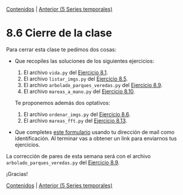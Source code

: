 [Contenidos](../Contenidos.md) \| [Anterior (5 Series temporales)](05_Series_Temporales.md)

# 8.6 Cierre de la clase

Para cerrar esta clase te pedimos dos cosas:
* Que recopiles las soluciones de los siguientes ejercicios:

  1. El archivo `vida.py` del [Ejercicio 8.1](../08_Fechas_Carpetas_y_Pandas/01_Fechas.md#ejercicio-81-segundos-vividos).
  2. El archivo  `listar_imgs.py` del [Ejercicio 8.5](../08_Fechas_Carpetas_y_Pandas/03_Ordenando_archivos.md#ejercicio-85-recorrer-el-árbol-de-archivos).
  3. El archivo  `arbolado_parques_veredas.py` del [Ejercicio 8.9](../08_Fechas_Carpetas_y_Pandas/04_Pandas.md#ejercicio-89-comparando-especies-en-parques-y-en-veredas).
  4. El archivo  `mareas_a_mano.py` del [Ejercicio 8.10](../08_Fechas_Carpetas_y_Pandas/05_Series_Temporales.md#ejercicio-810).

  Te proponemos además dos optativos:
  1. El archivo  `ordenar_imgs.py` del [Ejercicio 8.6](../08_Fechas_Carpetas_y_Pandas/03_Ordenando_archivos.md#ejercicio-86-ordenar-el-árbol-de-archivos-optativo).
  2. El archivo  `mareas_fft.py` del [Ejercicio 8.13](../08_Fechas_Carpetas_y_Pandas/05_Series_Temporales.md#ejercicio-813-otros-puertos).
 
* Que completes [este formulario](https://docs.google.com/forms/d/e/1FAIpQLSemmZDujpZOz8oqprqIRnDVu0T9bThW13dOhYqg4t-xKuIxQg/viewform?usp=sf_link) usando tu dirección de mail como identificación.  Al terminar vas a obtener un link para enviarnos tus ejercicios. 

La corrección de pares de esta semana será con el archivo `arbolado_parques_veredas.py` del [Ejercicio 8.9](../08_Fechas_Carpetas_y_Pandas/04_Pandas.md#ejercicio-89-comparando-especies-en-parques-y-en-veredas).



¡Gracias! 




[Contenidos](../Contenidos.md) \| [Anterior (5 Series temporales)](05_Series_Temporales.md)

